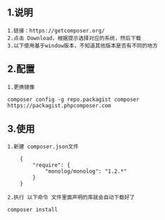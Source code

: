 ## 1.说明
	1.链接：https://getcomposer.org/
	2.点击 Download，根据提示选择对应的系统，然后下载
	3.以下使用基于window版本，不知道其他版本是否有不同的地方
## 2.配置
	1.更换镜像 
```composer config -g repo.packagist composer https://packagist.phpcomposer.com```
## 3.使用
	1.新建 composer.json文件
```
	{
		"require": {
			"monolog/monolog": "1.2.*"
		}
	}
```
	2.执行 以下命令 文件里面声明的库就会自动下载好了
```composer install```	
	

